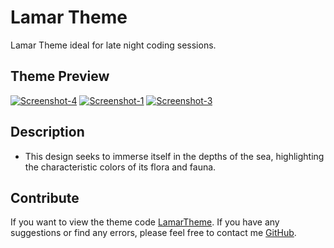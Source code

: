 # Lamar Theme

Lamar Theme ideal for late night coding sessions.

## Theme Preview

<a href="https://ibb.co/8df3JMc"><img src="https://i.ibb.co/b2Chx1J/Screenshot-4.png" alt="Screenshot-4" border="0"></a>
<a href="https://ibb.co/YhKgm0s"><img src="https://i.ibb.co/sqD7nWY/Screenshot-1.png" alt="Screenshot-1" border="0"></a>
<a href="https://ibb.co/W33C0ww"><img src="https://i.ibb.co/vBB9hGG/Screenshot-3.png" alt="Screenshot-3" border="0"></a>

## Description

- This design seeks to immerse itself in the depths of the sea, highlighting the characteristic colors of its flora and fauna.

## Contribute

If you want to view the theme code [LamarTheme](https://github.com/Its-Alexandder/ThemeLamar).
If you have any suggestions or find any errors, please feel free to contact me [GitHub](https://github.com/Its-Alexandder).